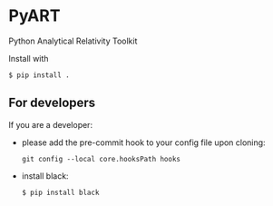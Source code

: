 # PyART
Python Analytical Relativity Toolkit

Install with
```
$ pip install .
```

## For developers

If you are a developer:

* please add the pre-commit hook to your config file upon cloning:
    ```
    git config --local core.hooksPath hooks
    ```
* install black:
    ```
    $ pip install black
    ```
